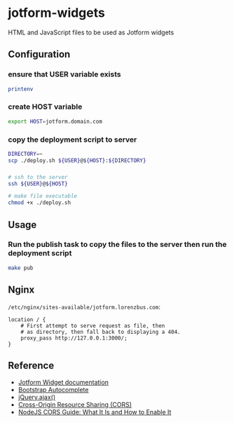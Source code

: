 # jotform-widgets
HTML and JavaScript files to be used as Jotform widgets

## Configuration

### ensure that USER variable exists

```bash
printenv
```

### create HOST variable

```bash
export HOST=jotform.domain.com
```

### copy the deployment script to server

```bash
DIRECTORY=~
scp ./deploy.sh ${USER}@${HOST}:${DIRECTORY}
```

###

```bash
# ssh to the server
ssh ${USER}@${HOST}

# make file executable
chmod +x ./deploy.sh
```

## Usage

### Run the publish task to copy the files to the server then run the deployment script

```bash
make pub
```

## Nginx

`/etc/nginx/sites-available/jotform.lorenzbus.com`:

```
location / {
    # First attempt to serve request as file, then                
    # as directory, then fall back to displaying a 404.
    proxy_pass http://127.0.0.1:3000/;
}
```

## Reference

- [Jotform Widget documentation](https://www.jotform.com/developers/widgets/)
- [Bootstrap Autocomplete](https://bootstrap-autocomplete.readthedocs.io/en/latest/)
- [jQuery.ajax()](https://api.jquery.com/Jquery.ajax/)
- [Cross-Origin Resource Sharing (CORS)](https://developer.mozilla.org/en-US/docs/Web/HTTP/CORS)
- [NodeJS CORS Guide: What It Is and How to Enable It](https://www.stackhawk.com/blog/nodejs-cors-guide-what-it-is-and-how-to-enable-it/)